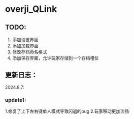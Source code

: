 # overji_QLink
## TODO:
1. 添加设置界面
2. 添加加载界面
3. 修改存档命名格式
4. 添加保存界面，允许玩家存储到一个存档槽位

## 更新日志：
2024.8.7:
### update1:
1.修复了上下左右键单人模式导致闪退的bug
2.玩家移动更加流畅
